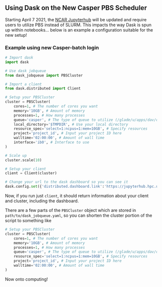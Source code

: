 ## Using Dask on the New Casper PBS Scheduler

Starting April 7 2021, the [NCAR Jupyterhub](https://jupyterhub.ucar.edu) will be updated and require users to utilize PBS instead of SLURM. This impacts the way Dask is spun up within notebooks... below is an example a configuration suitable for the new setup!

### Example using new Casper-batch login

```python
# Import dask
import dask

# Use dask jobqueue
from dask_jobqueue import PBSCluster

# Import a client
from dask.distributed import Client

# Setup your PBSCluster
cluster = PBSCluster(
    cores=1, # The number of cores you want
    memory='10GB', # Amount of memory
    processes=1, # How many processes
    queue='casper', # The type of queue to utilize (/glade/u/apps/dav/opt/usr/bin/execcasper)
    local_directory='$TMPDIR', # Use your local directory
    resource_spec='select=1:ncpus=1:mem=10GB', # Specify resources
    project='project_id', # Input your project ID here
    walltime='02:00:00', # Amount of wall time
    interface='ib0', # Interface to use
)

# Scale up
cluster.scale(10)

# Setup your client
client = Client(cluster)

# Change your url to the dask dashboard so you can see it
dask.config.set({'distributed.dashboard.link':'https://jupyterhub.hpc.ucar.edu/stable/user/{USER}/proxy/{port}/status'})
```
Now, if you run just `client`, it should return information about your client and cluster, including the dashboard.

There are a few parts of the `PBSCluster` object which are stored in `path/to/dask_jobqueue.yaml`, so you can shorten the cluster portion of the script to something like

```python
# Setup your PBSCluster
cluster = PBSCluster(
    cores=1, # The number of cores you want
    memory='10GB', # Amount of memory
    processes=1, # How many processes
    queue='casper', # The type of queue to utilize (/glade/u/apps/dav/opt/usr/bin/execcasper)
    resource_spec='select=1:ncpus=1:mem=10GB', # Specify resources
    project='project_id', # Input your project ID here
    walltime='02:00:00', # Amount of wall time
)
```

Now onto computing!
